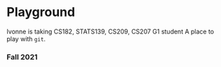 # Playground

Ivonne is taking CS182, STATS139, CS209, CS207
G1 student
A place to play with `git`.

### Fall 2021
